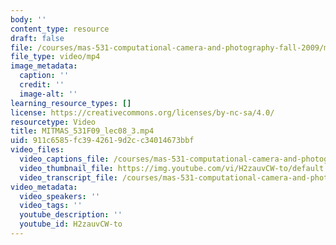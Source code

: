 ```yaml
---
body: ''
content_type: resource
draft: false
file: /courses/mas-531-computational-camera-and-photography-fall-2009/mitmas_531f09_lec08_3_360p_16_9.mp4
file_type: video/mp4
image_metadata:
  caption: ''
  credit: ''
  image-alt: ''
learning_resource_types: []
license: https://creativecommons.org/licenses/by-nc-sa/4.0/
resourcetype: Video
title: MITMAS_531F09_lec08_3.mp4
uid: 911c6585-fc39-4261-9d2c-c34014673bbf
video_files:
  video_captions_file: /courses/mas-531-computational-camera-and-photography-fall-2009/1bmzx6Li8sFQrELSH_MA-JMpcqwOi1WVz_transcript.webvtt
  video_thumbnail_file: https://img.youtube.com/vi/H2zauvCW-to/default.jpg
  video_transcript_file: /courses/mas-531-computational-camera-and-photography-fall-2009/1bmzx6Li8sFQrELSH_MA-JMpcqwOi1WVz_transcript.pdf
video_metadata:
  video_speakers: ''
  video_tags: ''
  youtube_description: ''
  youtube_id: H2zauvCW-to
---
```

